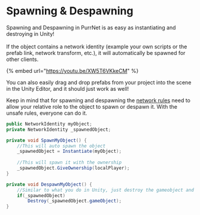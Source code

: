 # Spawning & Despawning

Spawning and Despawning in PurrNet is as easy as instantiating and destroying in Unity!\
\
If the object contains a network identity (example your own scripts or the prefab link, network transform, etc.), it will automatically be spawned for other clients.

{% embed url="https://youtu.be/XW5T6VKkeCM" %}

You can also easily drag and drop prefabs from your project into the scene in the Unity Editor, and it should just work as well!

Keep in mind that for spawning and despawning the [network rules](../../network-manager/network-rules.md) need to allow your relative role to the object to spawn or despawn it. With the unsafe rules, everyone can do it.

```csharp
public NetworkIdentity myObject;
private NetworkIdentity _spawnedObject;

private void SpawnMyObject() {
    //This will auto spawn the object
    _spawnedObject = Instantiate(myObject);
    
    //This will spawn it with the ownership
    _spawnedObject.GiveOwnership(localPlayer);
}

private void DespawnMyObject() {
    //Similar to what you do in Unity, just destroy the gameobject and it'll despawn
    if(_spawnedObject)
        Destroy(_spawnedObject.gameObject);
}
```
